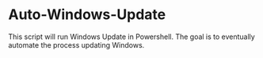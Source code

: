 # Auto-Windows-Update
This script will run Windows Update in Powershell. The goal is to eventually automate the process updating Windows.
